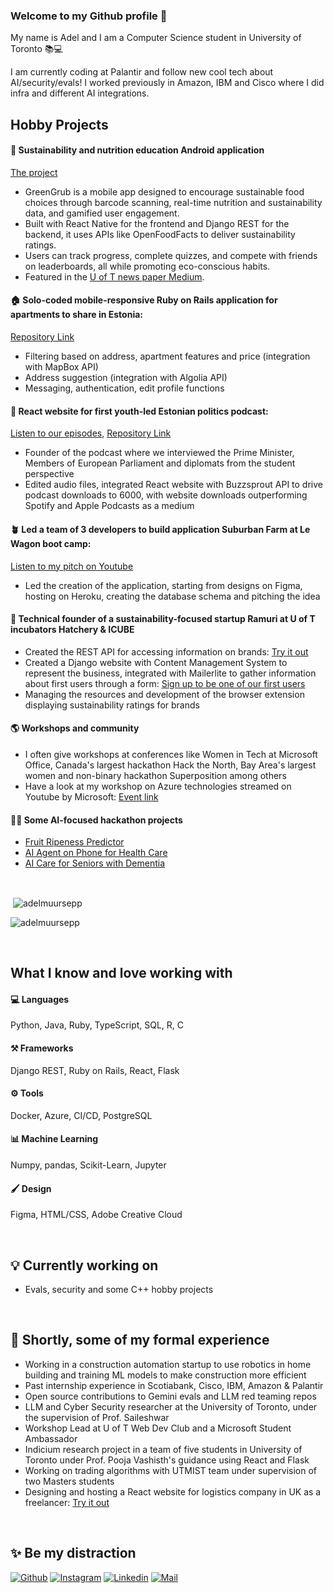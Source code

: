 ### Welcome to my Github profile 👋

My name is Adel and I am a Computer Science student in University of Toronto 📚💻

I am currently coding at Palantir and follow new cool tech about AI/security/evals! I worked previously in Amazon, IBM and Cisco where I did infra and different AI integrations.


## Hobby Projects

#### 🍓 Sustainability and nutrition education Android application
[The project](https://github.com/utmgdsc/Green-Grub/tree/main)

- GreenGrub is a mobile app designed to encourage sustainable food choices through barcode scanning, real-time nutrition and sustainability data, and gamified user engagement.
- Built with React Native for the frontend and Django REST for the backend, it uses APIs like OpenFoodFacts to deliver sustainability ratings.
- Users can track progress, complete quizzes, and compete with friends on leaderboards, all while promoting eco-conscious habits.
- Featured in the [U of T news paper Medium](https://themedium.ca/greengrub-an-app-dedicated-to-food-sustainability-and-healthy-eating/).

#### 🏠 Solo-coded mobile-responsive Ruby on Rails application for apartments to share in Estonia: 

[Repository Link](https://github.com/adelmuursepp/co-flat-website)
- Filtering based on address, apartment features and price (integration with MapBox API)
- Address suggestion (integration with Algolia API)
- Messaging, authentication, edit profile functions

#### 🎤 React website for first youth-led Estonian politics podcast: 

[Listen to our episodes](https://infosolm.netlify.app/), [Repository Link](https://github.com/adelmuursepp/podcast-infosolm)
- Founder of the podcast where we interviewed the Prime Minister, Members of European Parliament and diplomats from the student perspective
- Edited audio files, integrated React website with Buzzsprout API to drive podcast downloads to 6000, with website downloads outperforming Spotify and Apple Podcasts as a medium

#### 🪴 Led a team of 3 developers to build application Suburban Farm at Le Wagon boot camp: 

[Listen to my pitch on Youtube](https://youtu.be/f_zCMICRmXo?t=565)
- Led the creation of the application, starting from designs on Figma, hosting on Heroku, creating the database schema and pitching the idea

#### 🌱 Technical founder of a sustainability-focused startup Ramuri at U of T incubators Hatchery & ICUBE
- Created the REST API for accessing information on brands: [Try it out](https://ramuriapi.herokuapp.com/brands/)
- Created a Django website with Content Management System to represent the business, integrated with Mailerlite to gather information about first users through a form: [Sign up to be one of our first users](https://www.ramuri.ca/en/)
- Managing the resources and development of the browser extension displaying sustainability ratings for brands

#### 🌎 Workshops and community
- I often give workshops at conferences like Women in Tech at Microsoft Office, Canada's largest hackathon Hack the North, Bay Area's largest women and non-binary hackathon Superposition among others
- Have a look at my workshop on Azure technologies streamed on Youtube by Microsoft: [Event link](https://developer.microsoft.com/en-us/reactor/events/18451/)

#### 👩‍💻 Some AI-focused hackathon projects
- [Fruit Ripeness Predictor](https://devpost.com/software/seasonal)
- [AI Agent on Phone for Health Care](https://github.com/adelmuursepp/pocketdoc)
- [AI Care for Seniors with Dementia](https://devpost.com/software/carely)

<br/>

<p>&nbsp;<img align="center" src="https://github-readme-stats.vercel.app/api?username=adelmuursepp&show_icons=true&locale=en&\&rank_icon=github&include_all_commits=true" alt="adelmuursepp" /></p>

<p><img align="center" src="https://github-readme-streak-stats.herokuapp.com/?user=adelmuursepp&" alt="adelmuursepp" /></p>

<br/>

## What I know and love working with

#### 💻 Languages
Python, Java, Ruby, TypeScript, SQL, R, C

#### ⚒ Frameworks
Django REST, Ruby on Rails, React, Flask

#### ⚙️ Tools
Docker, Azure, CI/CD, PostgreSQL

#### 📊 Machine Learning
Numpy, pandas, Scikit-Learn, Jupyter

#### 🖌 Design
Figma, HTML/CSS, Adobe Creative Cloud

<br/>

## 💡 Currently working on
- Evals, security and some C++ hobby projects


<br/>

## 🔭 Shortly, some of my formal experience
- Working in a construction automation startup to use robotics in home building and training ML models to make construction more efficient
- Past internship experience in Scotiabank, Cisco, IBM, Amazon & Palantir
- Open source contributions to Gemini evals and LLM red teaming repos
- LLM and Cyber Security researcher at the University of Toronto, under the supervision of Prof. Saileshwar
- Workshop Lead at U of T Web Dev Club and a Microsoft Student Ambassador
- Indicium research project in a team of five students in University of Toronto under Prof. Pooja Vashisth's guidance using React and Flask
- Working on trading algorithms with UTMIST team under supervision of two Masters students
- Designing and hosting a React website for logistics company in UK as a freelancer: [Try it out](https://webcafs.netlify.app/)

<br/>

## ✨ Be my distraction
[![Github](https://img.shields.io/github/followers/adelmuursepp?label=Follow&style=social)](https://github.com/adelmuursepp) 
[![Instagram](https://img.shields.io/badge/-@adel.muursepp-red?style=flat-square&logo=instagram&logoColor=white&link=https://www.instagram.com/adel.muursepp/)](https://www.instagram.com/adel.muursepp/)
[![Linkedin](https://img.shields.io/badge/-Adel%20Muursepp-blue?style=flat-square&logo=linkedin&logoColor=white&link=https://www.linkedin.com/in/adel-muursepp/)](https://www.linkedin.com/in/adel-muursepp/)
[![Mail](https://img.shields.io/badge/-adel.muursepp@gmail.com-gray?style=flat-square&logo=gmail&logoColor=red&link=https://www.linkedin.com/in/adel-muursepp/)](mailto:adel.muursepp@gmail.com)


